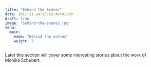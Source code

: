 ```yaml
---
title: "Behind the Scenes"
date: 2017-11-24T13:52:46+01:00
draft: true
image: "behind-the-scenes.jpg"
menu:
  main:
    name: "Behind the Scenes"
    weight: 3
---
```


Later this section will cover some interesting stories about the work of Monika Schubert.